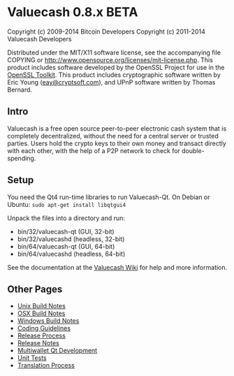 Valuecash 0.8.x BETA
====================

Copyright (c) 2009-2014 Bitcoin Developers
Copyright (c) 2011-2014 Valuecash Developers

Distributed under the MIT/X11 software license, see the accompanying
file COPYING or http://www.opensource.org/licenses/mit-license.php.
This product includes software developed by the OpenSSL Project for use in the [OpenSSL Toolkit](http://www.openssl.org/). This product includes
cryptographic software written by Eric Young ([eay@cryptsoft.com](mailto:eay@cryptsoft.com)), and UPnP software written by Thomas Bernard.


Intro
---------------------
Valuecash is a free open source peer-to-peer electronic cash system that is
completely decentralized, without the need for a central server or trusted
parties.  Users hold the crypto keys to their own money and transact directly
with each other, with the help of a P2P network to check for double-spending.


Setup
---------------------
You need the Qt4 run-time libraries to run Valuecash-Qt. On Debian or Ubuntu:
	`sudo apt-get install libqtgui4`

Unpack the files into a directory and run:

- bin/32/valuecash-qt (GUI, 32-bit)
- bin/32/valuecashd (headless, 32-bit)
- bin/64/valuecash-qt (GUI, 64-bit)
- bin/64/valuecashd (headless, 64-bit)

See the documentation at the [Valuecash Wiki](http://valuecash.info)
for help and more information.


Other Pages
---------------------
- [Unix Build Notes](build-unix.md)
- [OSX Build Notes](build-osx.md)
- [Windows Build Notes](build-msw.md)
- [Coding Guidelines](coding.md)
- [Release Process](release-process.md)
- [Release Notes](release-notes.md)
- [Multiwallet Qt Development](multiwallet-qt.md)
- [Unit Tests](unit-tests.md)
- [Translation Process](translation_process.md)
